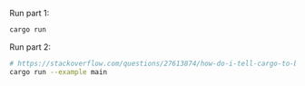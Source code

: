 Run part 1:

```sh
cargo run
```

Run part 2:

```sh
# https://stackoverflow.com/questions/27613874/how-do-i-tell-cargo-to-build-files-other-than-main-rs
cargo run --example main
```

